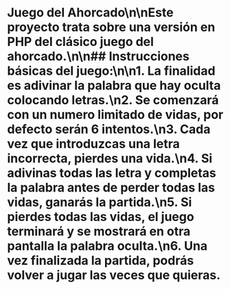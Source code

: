 # Juego del Ahorcado\n\nEste proyecto trata sobre una versión en PHP del clásico juego del ahorcado.\n\n## Instrucciones básicas del juego:\n\n1. La finalidad es adivinar la palabra que hay oculta colocando letras.\n2. Se comenzará con un numero limitado de vidas, por defecto serán 6 intentos.\n3. Cada vez que introduzcas una letra incorrecta, pierdes una vida.\n4. Si adivinas todas las letra y completas la palabra antes de perder todas las vidas, ganarás la partida.\n5. Si pierdes todas las vidas, el juego terminará y se mostrará en otra pantalla la palabra oculta.\n6. Una vez finalizada la partida, podrás volver a jugar las veces que quieras.
